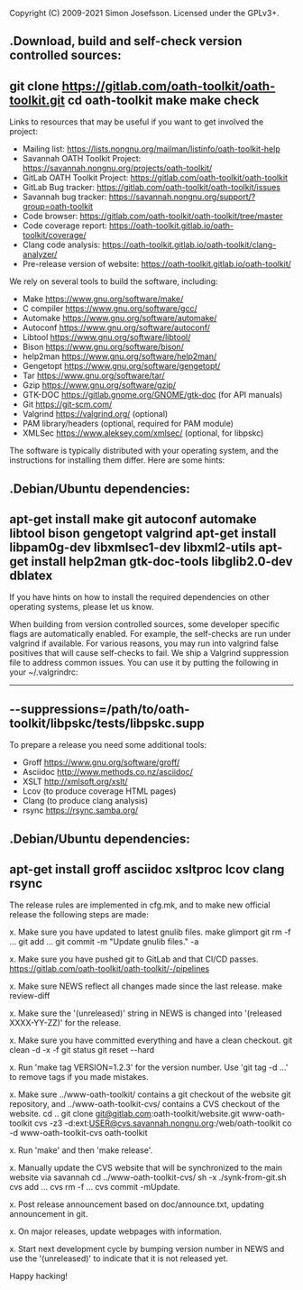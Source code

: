 Copyright (C) 2009-2021 Simon Josefsson.  Licensed under the GPLv3+.

.Download, build and self-check version controlled sources:
----
git clone https://gitlab.com/oath-toolkit/oath-toolkit.git
cd oath-toolkit
make
make check
----

Links to resources that may be useful if you want to get involved the
project:

- Mailing list: https://lists.nongnu.org/mailman/listinfo/oath-toolkit-help
- Savannah OATH Toolkit Project: https://savannah.nongnu.org/projects/oath-toolkit/
- GitLab OATH Toolkit Project: https://gitlab.com/oath-toolkit/oath-toolkit
- GitLab Bug tracker: https://gitlab.com/oath-toolkit/oath-toolkit/issues
- Savannah bug tracker: https://savannah.nongnu.org/support/?group=oath-toolkit
- Code browser: https://gitlab.com/oath-toolkit/oath-toolkit/tree/master
- Code coverage report: https://oath-toolkit.gitlab.io/oath-toolkit/coverage/
- Clang code analysis: https://oath-toolkit.gitlab.io/oath-toolkit/clang-analyzer/
- Pre-release version of website: https://oath-toolkit.gitlab.io/oath-toolkit/

We rely on several tools to build the software, including:

- Make <https://www.gnu.org/software/make/>
- C compiler <https://www.gnu.org/software/gcc/>
- Automake <https://www.gnu.org/software/automake/>
- Autoconf <https://www.gnu.org/software/autoconf/>
- Libtool <https://www.gnu.org/software/libtool/>
- Bison <https://www.gnu.org/software/bison/>
- help2man <https://www.gnu.org/software/help2man/>
- Gengetopt <https://www.gnu.org/software/gengetopt/>
- Tar <https://www.gnu.org/software/tar/>
- Gzip <https://www.gnu.org/software/gzip/>
- GTK-DOC <https://gitlab.gnome.org/GNOME/gtk-doc> (for API manuals)
- Git <https://git-scm.com/>
- Valgrind <https://valgrind.org/> (optional)
- PAM library/headers (optional, required for PAM module)
- XMLSec <https://www.aleksey.com/xmlsec/> (optional, for libpskc)

The software is typically distributed with your operating system, and
the instructions for installing them differ.  Here are some hints:

.Debian/Ubuntu dependencies:
-----
apt-get install make git autoconf automake libtool bison gengetopt valgrind
apt-get install libpam0g-dev libxmlsec1-dev libxml2-utils
apt-get install help2man gtk-doc-tools libglib2.0-dev dblatex
-----

If you have hints on how to install the required dependencies on other
operating systems, please let us know.

When building from version controlled sources, some developer specific
flags are automatically enabled.  For example, the self-checks are run
under valgrind if available.  For various reasons, you may run into
valgrind false positives that will cause self-checks to fail.  We ship
a Valgrind suppression file to address common issues.  You can use it
by putting the following in your ~/.valgrindrc:

----
--suppressions=/path/to/oath-toolkit/libpskc/tests/libpskc.supp
----

To prepare a release you need some additional tools:

- Groff <https://www.gnu.org/software/groff/>
- Asciidoc <http://www.methods.co.nz/asciidoc/>
- XSLT <http://xmlsoft.org/xslt/>
- Lcov (to produce coverage HTML pages)
- Clang (to produce clang analysis)
- rsync <https://rsync.samba.org/>

.Debian/Ubuntu dependencies:
-----
apt-get install groff asciidoc xsltproc lcov clang rsync
-----

The release rules are implemented in cfg.mk, and to make new official
release the following steps are made:

x. Make sure you have updated to latest gnulib files.
   make glimport
   git rm -f ...
   git add ...
   git commit -m "Update gnulib files." -a

x. Make sure you have pushed git to GitLab and that CI/CD passes.
   https://gitlab.com/oath-toolkit/oath-toolkit/-/pipelines

x. Make sure NEWS reflect all changes made since the last release.
   make review-diff

x. Make sure the '(unreleased)' string in NEWS is changed into
   '(released XXXX-YY-ZZ)' for the release.

x. Make sure you have committed everything and have a clean checkout.
   git clean -d -x -f
   git status
   git reset --hard

x. Run 'make tag VERSION=1.2.3' for the version number.
   Use 'git tag -d ...' to remove tags if you made mistakes.

x. Make sure ../www-oath-toolkit/ contains a git checkout of the
   website git repository, and ../www-oath-toolkit-cvs/ contains a CVS
   checkout of the website.
   cd ..
   git clone git@gitlab.com:oath-toolkit/website.git www-oath-toolkit
   cvs -z3 -d:ext:USER@cvs.savannah.nongnu.org:/web/oath-toolkit co -d www-oath-toolkit-cvs oath-toolkit

x. Run 'make' and then 'make release'.

x. Manually update the CVS website that will be synchronized to the
   main website via savannah
   cd ../www-oath-toolkit-cvs/
   sh -x ./synk-from-git.sh
   cvs add ...
   cvs rm -f ...
   cvs commit -mUpdate.

x. Post release announcement based on doc/announce.txt, updating
   announcement in git.

x. On major releases, update webpages with information.

x. Start next development cycle by bumping version number in NEWS and
   use the '(unreleased)' to indicate that it is not released yet.

Happy hacking!
